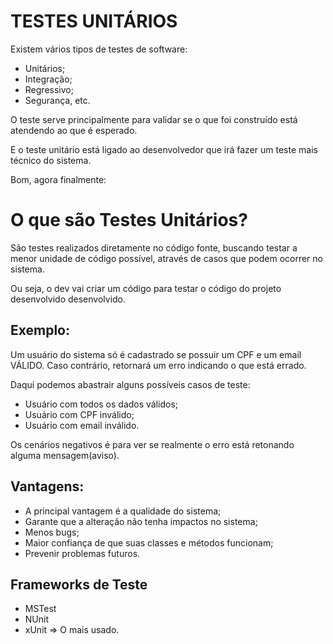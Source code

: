 # TESTES UNITÁRIOS

Existem vários tipos de testes de software:
 - Unitários;
 - Integração;
 - Regressivo;
 - Segurança, etc.

 O teste serve principalmente para validar se o que foi construído está
 atendendo ao que é esperado.

 E o teste unitário está ligado ao desenvolvedor que irá fazer um teste
 mais técnico do sistema.

 Bom, agora finalmente:

 # O que são Testes Unitários?

 São testes realizados diretamente no código fonte, buscando testar a menor
 unidade de código possível, através de casos que podem ocorrer no sistema.

 Ou seja, o dev vai criar um código para testar o código do projeto desenvolvido desenvolvido.

 ## Exemplo:

Um usuário do sistema só é cadastrado se possuir um CPF e um email VÁLIDO.
Caso contrário, retornará um erro indicando o que está errado.

Daqui podemos abastrair alguns possíveis casos de teste:

 - Usuário com todos os dados válidos;
 - Usuário com CPF inválido;
 - Usuário com email inválido.

 Os cenários negativos é para ver se realmente o erro está retonando alguma mensagem(aviso).

 ## Vantagens:

  - A principal vantagem é a qualidade do sistema;
  - Garante que a alteração não tenha impactos no sistema;
  - Menos bugs;
  - Maior confiança de que suas classes e métodos funcionam;
  - Prevenir problemas futuros.

  ## Frameworks de Teste

   - MSTest
   - NUnit
   - xUnit => O mais usado.